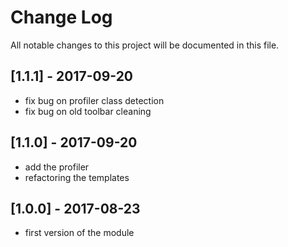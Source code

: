 # Change Log

All notable changes to this project will be documented in this file.

## [1.1.1] - 2017-09-20

  * fix bug on profiler class detection
  * fix bug on old toolbar cleaning
  
## [1.1.0] - 2017-09-20

  * add the profiler
  * refactoring the templates

## [1.0.0] - 2017-08-23

  * first version of the module
